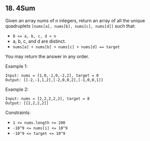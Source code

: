## 18. 4Sum

Given an array nums of n integers, return an array of all the unique quadruplets `[nums[a], nums[b], nums[c], nums[d]]` such that:

- `0 <= a, b, c, d < n`
- a, b, c, and d are distinct.
- `nums[a] + nums[b] + nums[c] + nums[d] == target`

You may return the answer in any order.

Example 1:
```
Input: nums = [1,0,-1,0,-2,2], target = 0
Output: [[-2,-1,1,2],[-2,0,0,2],[-1,0,0,1]]
```

Example 2:
```
Input: nums = [2,2,2,2,2], target = 8
Output: [[2,2,2,2]]
```

Constraints:

- `1 <= nums.length <= 200`
- `-10^9 <= nums[i] <= 10^9`
- `-10^9 <= target <= 10^9`